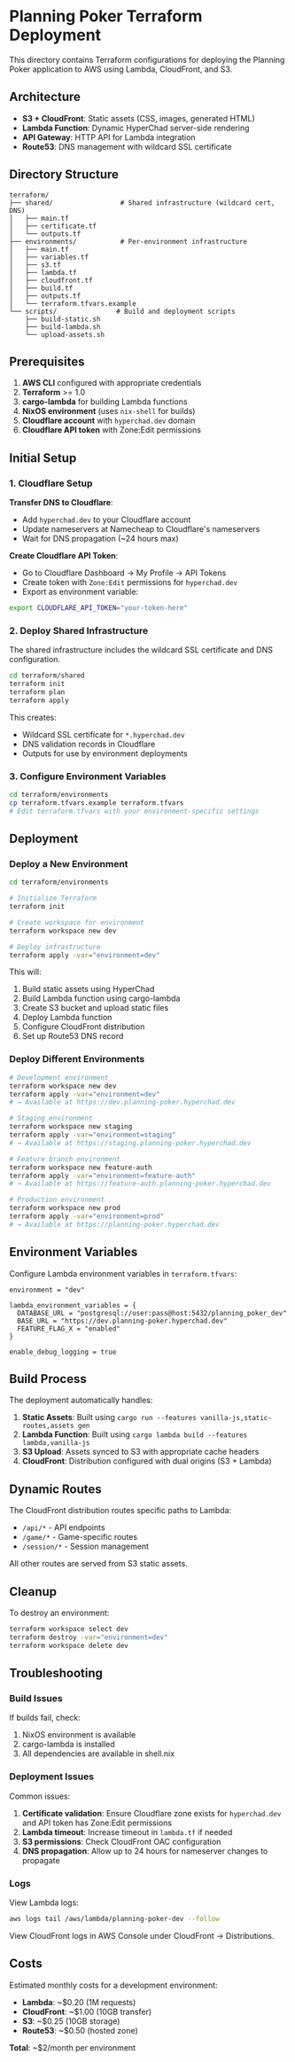# Planning Poker Terraform Deployment

This directory contains Terraform configurations for deploying the Planning Poker application to AWS using Lambda, CloudFront, and S3.

## Architecture

- **S3 + CloudFront**: Static assets (CSS, images, generated HTML)
- **Lambda Function**: Dynamic HyperChad server-side rendering
- **API Gateway**: HTTP API for Lambda integration
- **Route53**: DNS management with wildcard SSL certificate

## Directory Structure

```
terraform/
├── shared/                 # Shared infrastructure (wildcard cert, DNS)
│   ├── main.tf
│   ├── certificate.tf
│   └── outputs.tf
├── environments/           # Per-environment infrastructure
│   ├── main.tf
│   ├── variables.tf
│   ├── s3.tf
│   ├── lambda.tf
│   ├── cloudfront.tf
│   ├── build.tf
│   ├── outputs.tf
│   └── terraform.tfvars.example
└── scripts/               # Build and deployment scripts
    ├── build-static.sh
    ├── build-lambda.sh
    └── upload-assets.sh
```

## Prerequisites

1. **AWS CLI** configured with appropriate credentials
2. **Terraform** >= 1.0
3. **cargo-lambda** for building Lambda functions
4. **NixOS environment** (uses `nix-shell` for builds)
5. **Cloudflare account** with `hyperchad.dev` domain
6. **Cloudflare API token** with Zone:Edit permissions

## Initial Setup

### 1. Cloudflare Setup

**Transfer DNS to Cloudflare**:
- Add `hyperchad.dev` to your Cloudflare account
- Update nameservers at Namecheap to Cloudflare's nameservers
- Wait for DNS propagation (~24 hours max)

**Create Cloudflare API Token**:
- Go to Cloudflare Dashboard → My Profile → API Tokens
- Create token with `Zone:Edit` permissions for `hyperchad.dev`
- Export as environment variable:
```bash
export CLOUDFLARE_API_TOKEN="your-token-here"
```

### 2. Deploy Shared Infrastructure

The shared infrastructure includes the wildcard SSL certificate and DNS configuration.

```bash
cd terraform/shared
terraform init
terraform plan
terraform apply
```

This creates:
- Wildcard SSL certificate for `*.hyperchad.dev`
- DNS validation records in Cloudflare
- Outputs for use by environment deployments

### 3. Configure Environment Variables

```bash
cd terraform/environments
cp terraform.tfvars.example terraform.tfvars
# Edit terraform.tfvars with your environment-specific settings
```

## Deployment

### Deploy a New Environment

```bash
cd terraform/environments

# Initialize Terraform
terraform init

# Create workspace for environment
terraform workspace new dev

# Deploy infrastructure
terraform apply -var="environment=dev"
```

This will:
1. Build static assets using HyperChad
2. Build Lambda function using cargo-lambda
3. Create S3 bucket and upload static files
4. Deploy Lambda function
5. Configure CloudFront distribution
6. Set up Route53 DNS record

### Deploy Different Environments

```bash
# Development environment
terraform workspace new dev
terraform apply -var="environment=dev"
# → Available at https://dev.planning-poker.hyperchad.dev

# Staging environment
terraform workspace new staging
terraform apply -var="environment=staging"
# → Available at https://staging.planning-poker.hyperchad.dev

# Feature branch environment
terraform workspace new feature-auth
terraform apply -var="environment=feature-auth"
# → Available at https://feature-auth.planning-poker.hyperchad.dev

# Production environment
terraform workspace new prod
terraform apply -var="environment=prod"
# → Available at https://planning-poker.hyperchad.dev
```

## Environment Variables

Configure Lambda environment variables in `terraform.tfvars`:

```hcl
environment = "dev"

lambda_environment_variables = {
  DATABASE_URL = "postgresql://user:pass@host:5432/planning_poker_dev"
  BASE_URL = "https://dev.planning-poker.hyperchad.dev"
  FEATURE_FLAG_X = "enabled"
}

enable_debug_logging = true
```

## Build Process

The deployment automatically handles:

1. **Static Assets**: Built using `cargo run --features vanilla-js,static-routes,assets gen`
2. **Lambda Function**: Built using `cargo lambda build --features lambda,vanilla-js`
3. **S3 Upload**: Assets synced to S3 with appropriate cache headers
4. **CloudFront**: Distribution configured with dual origins (S3 + Lambda)

## Dynamic Routes

The CloudFront distribution routes specific paths to Lambda:
- `/api/*` - API endpoints
- `/game/*` - Game-specific routes
- `/session/*` - Session management

All other routes are served from S3 static assets.

## Cleanup

To destroy an environment:

```bash
terraform workspace select dev
terraform destroy -var="environment=dev"
terraform workspace delete dev
```

## Troubleshooting

### Build Issues

If builds fail, check:
1. NixOS environment is available
2. cargo-lambda is installed
3. All dependencies are available in shell.nix

### Deployment Issues

Common issues:
1. **Certificate validation**: Ensure Cloudflare zone exists for `hyperchad.dev` and API token has Zone:Edit permissions
2. **Lambda timeout**: Increase timeout in `lambda.tf` if needed
3. **S3 permissions**: Check CloudFront OAC configuration
4. **DNS propagation**: Allow up to 24 hours for nameserver changes to propagate

### Logs

View Lambda logs:
```bash
aws logs tail /aws/lambda/planning-poker-dev --follow
```

View CloudFront logs in AWS Console under CloudFront → Distributions.

## Costs

Estimated monthly costs for a development environment:
- **Lambda**: ~$0.20 (1M requests)
- **CloudFront**: ~$1.00 (10GB transfer)
- **S3**: ~$0.25 (10GB storage)
- **Route53**: ~$0.50 (hosted zone)

**Total**: ~$2/month per environment